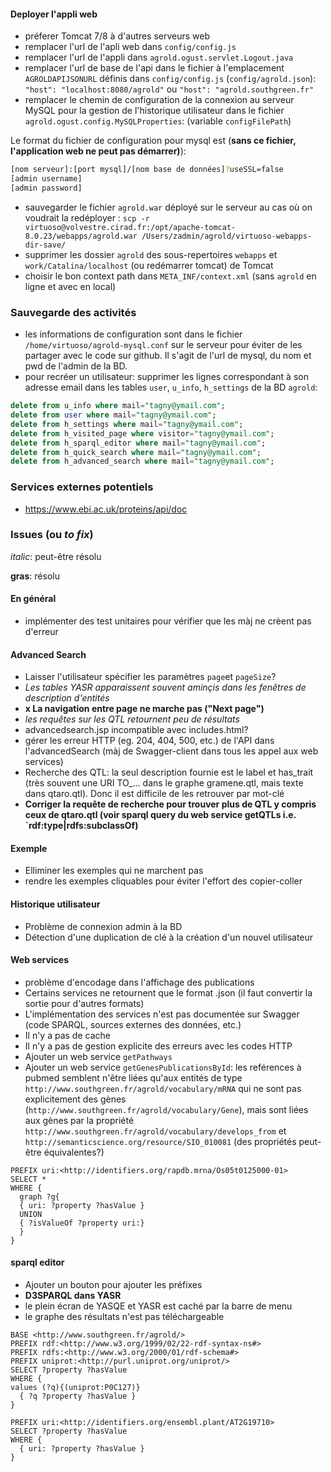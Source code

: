 #### Deployer l'appli web
*  préferer Tomcat 7/8 à d'autres serveurs web
*  remplacer l'url de l'apli web dans `config/config.js`
*  remplacer l'url de l'appli dans `agrold.ogust.servlet.Logout.java`
*  remplacer l'url de base de l'api dans le fichier à l'emplacement `AGROLDAPIJSONURL` définis dans `config/config.js` (`config/agrold.json`): `"host": "localhost:8080/agrold"` ou `"host": "agrold.southgreen.fr"`
*  remplacer le chemin de configuration de la connexion au serveur MySQL pour la gestion de l'historique utilisateur dans le fichier `agrold.ogust.config.MySQLProperties`: (variable `configFilePath`)

Le format du fichier de configuration pour mysql est (**sans ce fichier, l'application web ne peut pas démarrer)**):

```bash
[nom serveur]:[port mysql]/[nom base de données]?useSSL=false
[admin username]
[admin password]
```

*  sauvegarder le fichier `agrold.war` déployé sur le serveur au cas où on voudrait la redéployer : `scp -r virtuoso@volvestre.cirad.fr:/opt/apache-tomcat-8.0.23/webapps/agrold.war /Users/zadmin/agrold/virtuoso-webapps-dir-save/`
*  supprimer les dossier `agrold` des sous-repertoires `webapps` et `work/Catalina/localhost` (ou redémarrer tomcat) de Tomcat
*  choisir le bon context path dans `META_INF/context.xml` (sans `agrold` en ligne et avec en local)


### Sauvegarde des activités
*  les informations de configuration sont dans le fichier `/home/virtuoso/agrold-mysql.conf` 
sur le serveur pour éviter de les partager avec le code sur github. Il s'agit de l'url de mysql, du nom et pwd de l'admin de la BD. 
*  pour recréer un utilisateur: supprimer les lignes correspondant à son adresse email dans les tables `user`, `u_info`, `h_settings` de la BD `agrold`:

```sql
delete from u_info where mail="tagny@ymail.com";
delete from user where mail="tagny@ymail.com";
delete from h_settings where mail="tagny@ymail.com";
delete from h_visited_page where visitor="tagny@ymail.com";
delete from h_sparql_editor where mail="tagny@ymail.com";
delete from h_quick_search where mail="tagny@ymail.com";
delete from h_advanced_search where mail="tagny@ymail.com";
```

### Services externes potentiels
*  https://www.ebi.ac.uk/proteins/api/doc


### Issues (ou *to fix*)

*italic*: peut-être résolu

**gras**: résolu

#### En général
* implémenter des test unitaires pour vérifier que les màj ne crèent pas d'erreur

#### Advanced Search
*  Laisser l'utilisateur spécifier les paramètres `page`et `pageSize`?
*  *Les tables YASR apparaissent souvent aminçis dans les fenêtres de description d'entités*
*  **x La navigation entre page ne marche pas ("Next page")**
*  *les requêtes sur les QTL retournent peu de résultats*
*  advancedsearch.jsp incompatible avec includes.html?
*  gérer les erreur HTTP (eg. 204, 404, 500, etc.) de l'API dans l'advancedSearch (màj de Swagger-client dans tous les appel aux web services)
*  Recherche des QTL: la seul description fournie est le label et has_trait (très souvent une URI TO_... dans le graphe gramene.qtl, mais texte dans qtaro.qtl). Donc il est difficile de les retrouver par mot-clé
*  **Corriger la requête de recherche pour trouver plus de QTL y compris ceux de qtaro.qtl (voir sparql query du web service getQTLs i.e. `rdf:type|rdfs:subclassOf)**

#### Exemple
*  Elliminer les exemples qui ne marchent pas
*  rendre les exemples cliquables pour éviter l'effort des copier-coller

#### Historique utilisateur
*  Problème de connexion admin à la BD
*  Détection d'une duplication de clé à la création d'un nouvel utilisateur

#### Web services
*  problème d'encodage dans l'affichage des publications
*  Certains services ne retournent que le format .json (il faut convertir la sortie pour d'autres formats)
*  L'implémentation des services n'est pas documentée sur Swagger (code SPARQL, sources externes des données, etc.)
*  Il n'y a pas de cache
*  Il n'y a pas de gestion explicite des erreurs avec les codes HTTP
*  Ajouter un web service `getPathways`
*  Ajouter un web service `getGenesPublicationsById`: les reférences à pubmed semblent n'être liées qu'aux entités 
de type `http://www.southgreen.fr/agrold/vocabulary/mRNA` qui ne sont pas explicitement des gènes (`http://www.southgreen.fr/agrold/vocabulary/Gene`), mais sont liées 
aux gènes par la propriété `http://www.southgreen.fr/agrold/vocabulary/develops_from` et `http://semanticscience.org/resource/SIO_010081` 
(des propriétés peut-être équivalentes?) 
```sparql
PREFIX uri:<http://identifiers.org/rapdb.mrna/Os05t0125000-01>
SELECT *
WHERE {
  graph ?g{
  { uri: ?property ?hasValue }
  UNION
  { ?isValueOf ?property uri:}
  }
}
```

#### sparql editor
*  Ajouter un bouton pour ajouter les préfixes
*  **D3SPARQL dans YASR**
*  le plein écran de YASQE et YASR est caché par la barre de menu
*  le graphe des résultats n'est pas téléchargeable
```sparql
BASE <http://www.southgreen.fr/agrold/>
PREFIX rdf:<http://www.w3.org/1999/02/22-rdf-syntax-ns#>
PREFIX rdfs:<http://www.w3.org/2000/01/rdf-schema#>
PREFIX uniprot:<http://purl.uniprot.org/uniprot/>
SELECT ?property ?hasValue 
WHERE {
values (?q){(uniprot:P0C127)}
  { ?q ?property ?hasValue }
}
```
```sparql
PREFIX uri:<http://identifiers.org/ensembl.plant/AT2G19710>
SELECT ?property ?hasValue 
WHERE {
  { uri: ?property ?hasValue }
}
```
